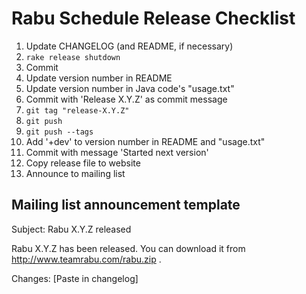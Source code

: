 Rabu Schedule Release Checklist
===============================

1. Update CHANGELOG (and README, if necessary)
2. `rake release shutdown`
3. Commit
4. Update version number in README
5. Update version number in Java code's "usage.txt"
6. Commit with 'Release X.Y.Z' as commit message
7. `git tag "release-X.Y.Z"`
8. `git push`
9. `git push --tags`
10. Add '+dev' to version number in README and "usage.txt"
11. Commit with message 'Started next version'
12. Copy release file to website
13. Announce to mailing list

Mailing list announcement template
---

Subject: Rabu X.Y.Z released

Rabu X.Y.Z has been released. You can download it from http://www.teamrabu.com/rabu.zip .

Changes:
[Paste in changelog]